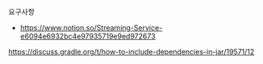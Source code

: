 요구사항
- https://www.notion.so/Streaming-Service-e6094e6932bc4e97935719e9ed972673


https://discuss.gradle.org/t/how-to-include-dependencies-in-jar/19571/12
